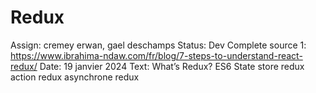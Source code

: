 # Redux

Assign: cremey erwan, gael deschamps
Status: Dev Complete
source 1: https://www.ibrahima-ndaw.com/fr/blog/7-steps-to-understand-react-redux/
Date: 19 janvier 2024
Text: What’s Redux?
ES6
State
store redux
action redux
asynchrone redux